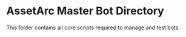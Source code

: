 # AssetArc Master Bot Directory

This folder contains all core scripts required to manage and test bots.